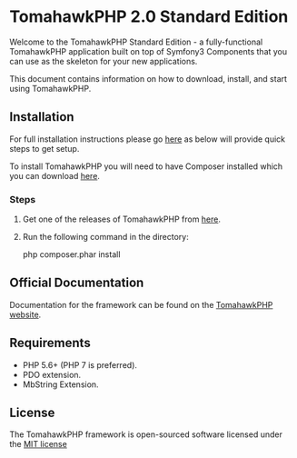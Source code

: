 # TomahawkPHP 2.0 Standard Edition

Welcome to the TomahawkPHP Standard Edition - a fully-functional TomahawkPHP application built on top of Symfony3 Components that you can use as the skeleton for your new applications.

This document contains information on how to download, install, and start using TomahawkPHP.

## Installation

For full installation instructions please go [here][3] as below will provide quick steps to get setup.

To install TomahawkPHP you will need to have Composer installed which you can download [here][2].

### Steps

1) Get one of the releases of TomahawkPHP from [here][1].

2) Run the following command in the directory:

    php composer.phar install
    
## Official Documentation

Documentation for the framework can be found on the [TomahawkPHP website](http://www.tomahawkphp.com/docs).

## Requirements

- PHP 5.6+ (PHP 7 is preferred).
- PDO extension.
- MbString Extension.

## License

The TomahawkPHP framework is open-sourced software licensed under the [MIT license](http://opensource.org/licenses/MIT)

[1]: https://github.com/tomahawkphp/standard/releases
[2]: http://getcomposer.org/
[3]: http://www.tomahawkphp.com/docs/installation